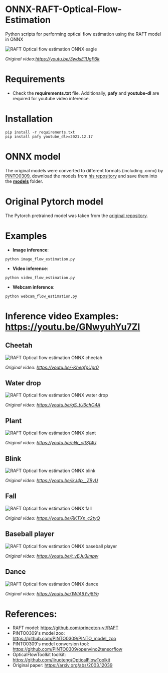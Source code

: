 # ONNX-RAFT-Optical-Flow-Estimation
 Python scripts for performing optical flow estimation using the RAFT model in ONNX

![RAFT Optical flow estimation ONNX eagle](https://github.com/ibaiGorordo/ONNX-RAFT-Optical-Flow-Estimation/blob/main/doc/img/eagle.gif)

*Original video:https://youtu.be/3wdsE1UgP6k*

# Requirements

 * Check the **requirements.txt** file. Additionally, **pafy** and **youtube-dl** are required for youtube video inference.
 
# Installation
```
pip install -r requirements.txt
pip install pafy youtube_dl>=2021.12.17
```

# ONNX model
The original models were converted to different formats (including .onnx) by [PINTO0309](https://github.com/PINTO0309), download the models from [his repository](https://github.com/PINTO0309/PINTO_model_zoo/tree/main/252_RAFT) and save them into the **[models](https://github.com/ibaiGorordo/ONNX-RAFT-Optical-Flow-Estimation/tree/main/models)** folder. 

# Original Pytorch model
The Pytorch pretrained model was taken from the [original repository](https://github.com/princeton-vl/RAFT).
 
# Examples

 * **Image inference**:
 
 ```
 python image_flow_estimation.py
 ```
 
  * **Video inference**:
 
 ```
 python video_flow_estimation.py
 ```
 
 * **Webcam inference**:
 
 ```
 python webcam_flow_estimation.py
 ```
 
# Inference video Examples: https://youtu.be/GNwyuhYu7ZI

## Cheetah
![RAFT Optical flow estimation ONNX cheetah](https://github.com/ibaiGorordo/ONNX-RAFT-Optical-Flow-Estimation/blob/main/doc/img/cheetah.gif)

*Original video: https://youtu.be/-KheqfpUpr0*

## Water drop
![RAFT Optical flow estimation ONNX water drop](https://github.com/ibaiGorordo/ONNX-RAFT-Optical-Flow-Estimation/blob/main/doc/img/water_drop.gif)

*Original video: https://youtu.be/gS_tU6chC4A*

## Plant
![RAFT Optical flow estimation ONNX plant](https://github.com/ibaiGorordo/ONNX-RAFT-Optical-Flow-Estimation/blob/main/doc/img/plant.gif)

*Original video: https://youtu.be/cNr_cttSf4U*

## Blink
![RAFT Optical flow estimation ONNX blink](https://github.com/ibaiGorordo/ONNX-RAFT-Optical-Flow-Estimation/blob/main/doc/img/eye_blink.gif)

*Original video: https://youtu.be/lkJ4p__ZByU*

## Fall
![RAFT Optical flow estimation ONNX fall](https://github.com/ibaiGorordo/ONNX-RAFT-Optical-Flow-Estimation/blob/main/doc/img/fall.gif)

*Original video: https://youtu.be/RKTXn_c2tyQ*

## Baseball player
![RAFT Optical flow estimation ONNX baseball player](https://github.com/ibaiGorordo/ONNX-RAFT-Optical-Flow-Estimation/blob/main/doc/img/baseball.gif)

*Original video: https://youtu.be/t_vEJu3jmpw*

## Dance
![RAFT Optical flow estimation ONNX dance](https://github.com/ibaiGorordo/ONNX-RAFT-Optical-Flow-Estimation/blob/main/doc/img/dance.gif)

*Original video: https://youtu.be/1WIA6Yvj8Yg*

# References:
* RAFT model: https://github.com/princeton-vl/RAFT
* PINTO0309's model zoo: https://github.com/PINTO0309/PINTO_model_zoo
* PINTO0309's model conversion tool: https://github.com/PINTO0309/openvino2tensorflow
* OpticalFlowToolkit toolkit: https://github.com/liruoteng/OpticalFlowToolkit
* Original paper: https://arxiv.org/abs/2003.12039
 
